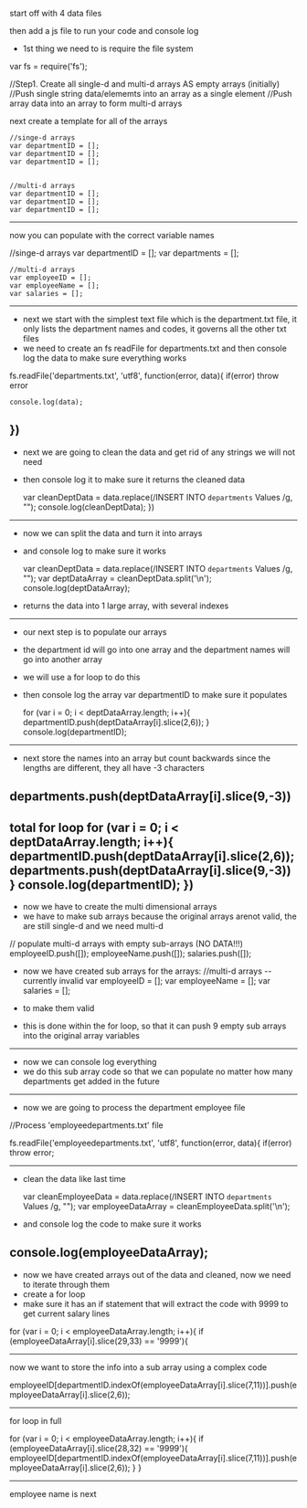 start off with 4 data files 

then add a js file to run your code and console log 
- 1st thing we need to is require the file system

var fs = require('fs');

//Step1. Create all single-d and multi-d arrays AS empty arrays (initially)
//Push single string data/elememts into an array as a single element 
//Push array data into an array to form multi-d arrays

next create a template for all of the arrays 

    //singe-d arrays
    var departmentID = [];
    var departmentID = [];
    var departmentID = [];


    //multi-d arrays
    var departmentID = [];
    var departmentID = [];
    var departmentID = [];

-------------------------------------------------------------------------------
now you can populate with the correct variable names

 //singe-d arrays
    var departmentID = [];
    var departments = [];



    //multi-d arrays
    var employeeID = [];
    var employeeName = [];
    var salaries = [];
-------------------------------------------------------------------------------
- next we start with the simplest text file which is the department.txt file, it only lists the department names and codes, it governs all the other txt files 
- we need to create an fs readFile for departments.txt and then console log the data to make sure everything works 


fs.readFile('departments.txt', 'utf8', function(error, data){
    if(error) throw error
    
    console.log(data);
})
-------------------------------------------------------------------------------
- next we are going to clean the data and get rid of any strings we will not need
- then console log it to make sure it returns the cleaned data 


  var cleanDeptData = data.replace(/INSERT INTO `departments` Values /g, "");
    console.log(cleanDeptData);
})

-------------------------------------------------------------------------------
- now we can split the data and turn it into arrays 
- and console log to make sure it works


    var cleanDeptData = data.replace(/INSERT INTO `departments` Values /g, "");
    var deptDataArray = cleanDeptData.split('\n');
    console.log(deptDataArray);
- returns the data into 1 large array, with several indexes
 
------------------------------------------------------------------------------

- our next step is to populate our arrays 
- the department id will go into one array and the department names will go into another array 
- we will use a for loop to do this 
- then console log the array var departmentID to make sure it populates


  
    for (var i = 0; i < deptDataArray.length; i++){
        departmentID.push(deptDataArray[i].slice(2,6));
    }
    console.log(departmentID);

-------------------------------------------------------------------------------
- next store the names into an array but count backwards since the lengths are different, they all have -3 characters


 departments.push(deptDataArray[i].slice(9,-3))
-------------------------------------------------------------------------------
total for loop 
   for (var i = 0; i < deptDataArray.length; i++){
        departmentID.push(deptDataArray[i].slice(2,6));
        departments.push(deptDataArray[i].slice(9,-3))
    }
    console.log(departmentID);
})
-------------------------------------------------------------------------------
- now we have to create the multi dimensional arrays 
- we have to make sub arrays because the original arrays arenot valid, the are still single-d and we need multi-d

 // populate multi-d arrays with empty sub-arrays (NO DATA!!!)
        employeeID.push([]);
        employeeName.push([]);
        salaries.push([]);
- now we have created sub arrays for the arrays: 
//multi-d arrays -- currently invalid 
var employeeID = []; 
var employeeName = [];
var salaries = [];
- to make them valid
 
- this is done within the for loop, so that it can push 9 empty sub arrays into the original array variables


-------------------------------------------------------------------------------
- now we can console log everything 
- we do this sub array code so that we can populate no matter how many departments get added in the future

-------------------------------------------------------------------------------
- now we are going to process the department employee file


//Process 'employeedepartments.txt' file 

fs.readFile('employeedepartments.txt', 'utf8', function(error, data){
    if(error) throw error;

-------------------------------------------------------------------------------
- clean the data like last time 

  var cleanEmployeeData = data.replace(/INSERT INTO `departments` Values /g, "");
  var employeeDataArray = cleanEmployeeData.split('\n');

- and console log the code to make sure it works 

console.log(employeeDataArray);
-------------------------------------------------------------------------------
 - now we have created arrays out of the data and cleaned, now we need to iterate through them 
 - create a for loop 
 - make sure it has an if statement that will extract the code with 9999 to get current salary lines
 

  for (var i = 0; i < employeeDataArray.length; i++){
        if (employeeDataArray[i].slice(29,33) == '9999'){
            
-------------------------------------------------------------------------------
now we want to store the info into a sub array using a complex code 

   employeeID[departmentID.indexOf(employeeDataArray[i].slice(7,11))].push(employeeDataArray[i].slice(2,6));
   
-------------------------------------------------------------------------------
for loop in full 

for (var i = 0; i < employeeDataArray.length; i++){
        if (employeeDataArray[i].slice(28,32) == '9999'){
            employeeID[departmentID.indexOf(employeeDataArray[i].slice(7,11))].push(employeeDataArray[i].slice(2,6));
        }
    }
    
-------------------------------------------------------------------------------
employee name is next 